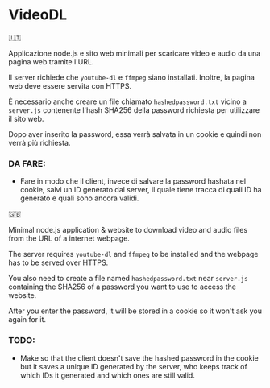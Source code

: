 # VideoDL
🇮🇹

Applicazione node.js e sito web minimali per scaricare video e audio da una pagina web tramite l'URL.

Il server richiede che `youtube-dl` e `ffmpeg` siano installati. Inoltre, la pagina web deve essere servita con HTTPS.

È necessario anche creare un file chiamato `hashedpassword.txt` vicino a `server.js` contenente l'hash SHA256 della password richiesta per utilizzare il sito web.

Dopo aver inserito la password, essa verrà salvata in un cookie e quindi non verrà più richiesta.

### DA FARE:
- Fare in modo che il client, invece di salvare la password hashata nel cookie, salvi un ID generato dal server, il quale tiene tracca di quali ID ha generato e quali sono ancora validi.


🇬🇧

Minimal node.js application & website to download video and audio files from the URL of a internet webpage.

The server requires `youtube-dl` and `ffmpeg` to be installed and the webpage has to be served over HTTPS.

You also need to create a file named `hashedpassword.txt` near `server.js` containing the SHA256 of a password you want to use to access the website.

After you enter the password, it will be stored in a cookie so it won't ask you again for it.

### TODO:
- Make so that the client doesn't save the hashed password in the cookie but it saves a unique ID generated by the server, who keeps track of which IDs it generated and which ones are still valid.

